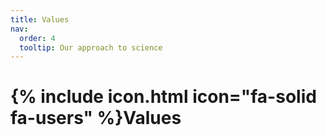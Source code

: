 ```yaml
---
title: Values
nav:
  order: 4
  tooltip: Our approach to science
---
```


# {% include icon.html icon="fa-solid fa-users" %}Values

